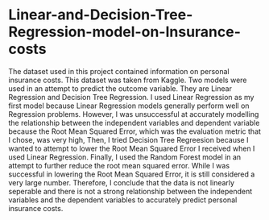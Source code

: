 # Linear-and-Decision-Tree-Regression-model-on-Insurance-costs
The dataset used in this project contained information on personal insurance costs. This dataset was taken from Kaggle. Two models were used in an attempt to predict the outcome variable.
They are Linear Regression and Decision Tree Regression. I used Linear Regression as my first model because Linear Regression models generally perform well on Regression problems. However, I was unsuccessful at accurately modelling the relationship between the independent variables and dependent variable because the Root Mean Squared Error, which was the evaluation metric that I chose, was very high,
Then, I tried Decision Tree Regreesion because I wanted to attempt to lower the Root Mean Squared Error I received when I used Linear Regression. Finally, I used the Random Forest model in an attempt to further reduce the root mean squared error. While I was successful in lowering the Root Mean Squared Error, it is still considered a very large number. 
Therefore, I conclude that the data is not linearly seperable and there is not a strong relationship between the independent variables and the dependent variables to accurately predict personal insurance costs.
